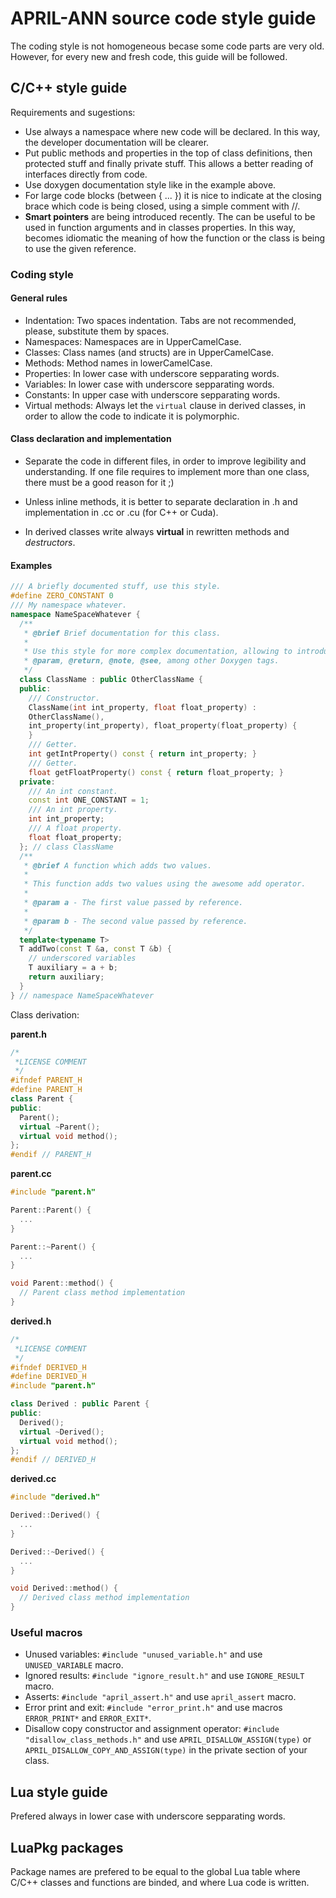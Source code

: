 # APRIL-ANN source code **style guide**

The coding style is not homogeneous becase some code parts are very old. However,
for every new and fresh code, this guide will be followed.

## C/C++ style guide

Requirements and sugestions:

- Use always a namespace where new code will be declared. In this way, the
  developer documentation will be clearer.
- Put public methods and properties in the top of class definitions, then
  protected stuff and finally private stuff. This allows a better reading of
  interfaces directly from code.
- Use doxygen documentation style like in the example above.
- For large code blocks (between { ... }) it is nice to indicate at the closing
  brace which code is being closed, using a simple comment with //.
- **Smart pointers** are being introduced recently. The can be useful to be used
  in function arguments and in classes properties. In this way, becomes
  idiomatic the meaning of how the function or the class is being to use the
  given reference.

### Coding style

#### General rules

- Indentation: Two spaces indentation. Tabs are not recommended, please,
  substitute them by spaces.
- Namespaces: Namespaces are in UpperCamelCase.
- Classes: Class names (and structs) are in UpperCamelCase.
- Methods: Method names in lowerCamelCase.
- Properties: In lower case with underscore sepparating words.
- Variables: In lower case with underscore sepparating words.
- Constants: In upper case with underscore sepparating words.
- Virtual methods: Always let the `virtual` clause in derived classes, in order
  to allow the code to indicate it is polymorphic.

#### Class declaration and implementation

- Separate the code in different files, in order to improve legibility
  and understanding. If one file requires to implement more than one
  class, there must be a good reason for it ;)

- Unless inline methods, it is better to separate declaration in .h
  and implementation in .cc or .cu (for C++ or Cuda).

- In derived classes write always **virtual** in rewritten methods
  and *destructors*.

#### Examples

```C++
/// A briefly documented stuff, use this style.
#define ZERO_CONSTANT 0
/// My namespace whatever.
namespace NameSpaceWhatever {
  /**
   * @brief Brief documentation for this class.
   *
   * Use this style for more complex documentation, allowing to introduce @brief,
   * @param, @return, @note, @see, among other Doxygen tags.
   */
  class ClassName : public OtherClassName {
  public:
    /// Constructor.
    ClassName(int int_property, float float_property) :
    OtherClassName(),
    int_property(int_property), float_property(float_property) {
    }
    /// Getter.
    int getIntProperty() const { return int_property; }
    /// Getter.
    float getFloatProperty() const { return float_property; }
  private:
    /// An int constant.
    const int ONE_CONSTANT = 1;
    /// An int property.
    int int_property;
    /// A float property.
    float float_property;
  }; // class ClassName
  /**
   * @brief A function which adds two values.
   *
   * This function adds two values using the awesome add operator.
   *
   * @param a - The first value passed by reference.
   *
   * @param b - The second value passed by reference.
   */
  template<typename T>
  T addTwo(const T &a, const T &b) {
    // underscored variables
    T auxiliary = a + b;
    return auxiliary;
  }
} // namespace NameSpaceWhatever
```

Class derivation:

**parent.h**

```C++
/*
 *LICENSE COMMENT
 */
#ifndef PARENT_H
#define PARENT_H
class Parent {
public:
  Parent();
  virtual ~Parent();
  virtual void method();
};
#endif // PARENT_H
```

**parent.cc**
```C++
#include "parent.h"

Parent::Parent() {
  ...
}

Parent::~Parent() {
  ...
}

void Parent::method() {
  // Parent class method implementation
}
```

**derived.h**
```C++
/*
 *LICENSE COMMENT
 */
#ifndef DERIVED_H
#define DERIVED_H
#include "parent.h"

class Derived : public Parent {
public:
  Derived();
  virtual ~Derived();
  virtual void method();
};
#endif // DERIVED_H
```

**derived.cc**
```C++
#include "derived.h"

Derived::Derived() {
  ...
}

Derived::~Derived() {
  ...
}

void Derived::method() {
  // Derived class method implementation
}
```

### Useful macros

- Unused variables: `#include "unused_variable.h"` and use `UNUSED_VARIABLE`
  macro.
- Ignored results: `#include "ignore_result.h"` and use `IGNORE_RESULT` macro.
- Asserts: `#include "april_assert.h"` and use `april_assert` macro.
- Error print and exit: `#include "error_print.h"` and use macros `ERROR_PRINT*`
  and `ERROR_EXIT*`.
- Disallow copy constructor and assignment operator: `#include
  "disallow_class_methods.h"` and use `APRIL_DISALLOW_ASSIGN(type)` or
  `APRIL_DISALLOW_COPY_AND_ASSIGN(type)` in the private section of your class.

## Lua style guide

Prefered always in lower case with underscore sepparating words.

## LuaPkg packages

Package names are prefered to be equal to the global Lua table where C/C++
classes and functions are binded, and where Lua code is written.
